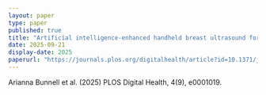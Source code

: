 ```yaml
---
layout: paper
type: paper
published: true
title: "Artificial intelligence-enhanced handheld breast ultrasound for screening: A systematic review of diagnostic test accuracy"
date: 2025-09-21
display-date: 2025
paperurl: "https://journals.plos.org/digitalhealth/article?id=10.1371/journal.pdig.0001019"
---
```

Arianna Bunnell et al. (2025) PLOS Digital Health, 4(9), e0001019.
